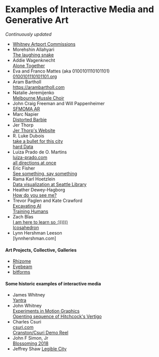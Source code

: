 # Examples of Interactive Media and Generative Art
*Continuously updated*

- [Whitney Artport Commissions](https://whitney.org/artport/commissions)
- Morehshin Allahyari  
  [The laughing snake](https://whitney.org/artport-commissions/laughing-snake/index.html)
- Addie Wagenknecht  
  [Alone Together](http://www.placesiveneverbeen.com/details/alonetogether)
- Eva and Franco Mattes (aka 0100101110101101)  
  [0100101110101101.org](http://0100101110101101.org)
- Aram Bartholl  
  https://arambartholl.com
- Natalie Jeremijenko  
  [Melbourne Mussle Choir](http://www.carbonarts.org/projects/melbourne-mussel-choir/)
- John Craig Freeman and Will Pappenheimer  
  [SFMOMA AR](https://johncraigfreeman.wordpress.com/2013/05/28/sfmoma-ar/)
- Marc Napier  
  [Distorted Barbie](http://potatoland.org)
- Jer Thorp  
  [Jer Thorp's Website](http://blog.blprnt.com)
- R. Luke Dubois  
  [take a bullet for this city](https://vimeo.com/110217245)\
  [hard Data](https://vimeo.com/135763038)
- Luiza Prado de O. Martins  
  [luiza-prado.com](https://www.luiza-prado.com)\
  [all directions at once](http://alldirectionsatonce.schloss-post.com)
- Eric Fisher  
  [See something, say something](https://www.flickr.com/photos/walkingsf/sets/72157627140310742/ )
- Rama Karl Hoetzlein  
  [Data visualization at Seattle Library](http://ramakarl.com/spl/)
- Heather Dewey-Hagborg  
  [How do you see me?](http://deweyhagborg.com/projects/how-do-you-see-me)
- Trevor Paglen and Kate Crawford  
  [Excavating AI](https://www.excavating.ai)  
  [Training Humans](http://www.fondazioneprada.org/project/training-humans/?lang=en)
- Zach Blas  
  [I am here to learn so :))))))](http://www.zachblas.info/works/im-here-to-learn-so/)  
  [Icosahedron](http://www.zachblas.info/works/icosahedron/)
- Lynn Hershman Leeson  
  [lynnhershman.com]
  
#### Art Projects, Collective, Galleries
- [Rhizome](https://rhizome.org)
- [Eyebeam](https://www.eyebeam.org)
- [bitforms](https://bitforms.art/)

#### Some historic examples of interactive media
- James Whitney  
  [Yantra](https://youtu.be/nvWwlZSXaR0)  
- John Whitney  
  [Experiments in Motion Graphics](https://youtu.be/jIv-EcX9tUs)  
  [Openting sequence of Hitchcock's Vertigo](https://youtu.be/4CZfSc6nJ8U)  
- Charles Csuri  
  [csuri.com](http://www.csuri.com)  
  [Cranston/Csuri Demo Reel](https://youtu.be/ghNjMCHyu5w)
- John F Simon, Jr  
  [Blossoming 2018](http://www.numeral.com/artworks/artAppliances/2009/blossoming.php)
- Jeffrey Shaw
  [Legible City](https://www.jeffreyshawcompendium.com/portfolio/legible-city/)
